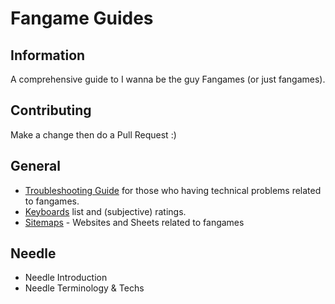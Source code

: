 # Fangame Guides
## Information
A comprehensive guide to I wanna be the guy Fangames (or just fangames).
## Contributing
Make a change then do a Pull Request :)
## General
* [Troubleshooting Guide](/general/Troubleshooting.md) for those who having technical problems related to fangames.
* [Keyboards](/general/Keyboards.md) list and (subjective) ratings.
* [Sitemaps](/general/Sitemaps.md) - Websites and Sheets related to fangames
## Needle
* Needle Introduction
* Needle Terminology & Techs